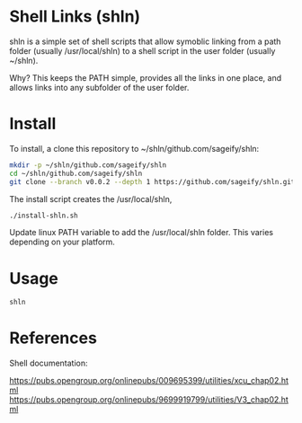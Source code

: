 # Shell Links (shln)

shln is a simple set of shell scripts that allow symoblic linking from a path folder (usually /usr/local/shln) to a shell script in the user folder (usually ~/shln).

Why?  This keeps the PATH simple, provides all the links in one place, and allows links into any subfolder of the user folder.

# Install

To install, a clone this repository to ~/shln/github.com/sageify/shln:

```bash
mkdir -p ~/shln/github.com/sageify/shln
cd ~/shln/github.com/sageify/shln
git clone --branch v0.0.2 --depth 1 https://github.com/sageify/shln.git .
```

The install script creates the /usr/local/shln, 

```bash
./install-shln.sh
```

Update linux PATH variable to add the /usr/local/shln folder.  This varies depending on your platform.

# Usage

```bash
shln
```

# References

Shell documentation:

https://pubs.opengroup.org/onlinepubs/009695399/utilities/xcu_chap02.html
https://pubs.opengroup.org/onlinepubs/9699919799/utilities/V3_chap02.html
